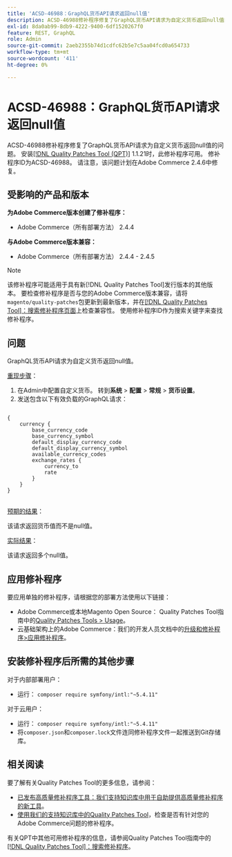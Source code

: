 ```yaml
---
title: 'ACSD-46988：GraphQL货币API请求返回null值'
description: ACSD-46988修补程序修复了GraphQL货币API请求为自定义货币返回null值的问题。 安装[Quality Patches Tool (QPT)](/help/announcements/adobe-commerce-announcements/magento-quality-patches-released-new-tool-to-self-serve-quality-patches.md) 1.1.21后，即可使用此修补程序。 修补程序ID为ACSD-46988。 请注意，该问题计划在Adobe Commerce 2.4.6中修复。
exl-id: 8da0ab99-8db9-4222-9400-6df1520267f0
feature: REST, GraphQL
role: Admin
source-git-commit: 2aeb2355b74d1cdfc62b5e7c5aa04fcd0a654733
workflow-type: tm+mt
source-wordcount: '411'
ht-degree: 0%

---
```


# ACSD-46988：GraphQL货币API请求返回null值

ACSD-46988修补程序修复了GraphQL货币API请求为自定义货币返回null值的问题。 安装[[!DNL Quality Patches Tool (QPT)]](/help/announcements/adobe-commerce-announcements/magento-quality-patches-released-new-tool-to-self-serve-quality-patches.md) 1.1.21时，此修补程序可用。 修补程序ID为ACSD-46988。 请注意，该问题计划在Adobe Commerce 2.4.6中修复。

## 受影响的产品和版本

**为Adobe Commerce版本创建了修补程序：**

* Adobe Commerce（所有部署方法） 2.4.4

**与Adobe Commerce版本兼容：**

* Adobe Commerce（所有部署方法） 2.4.4 - 2.4.5

>[!NOTE]
>
>该修补程序可能适用于具有新[!DNL Quality Patches Tool]发行版本的其他版本。 要检查修补程序是否与您的Adobe Commerce版本兼容，请将`magento/quality-patches`包更新到最新版本，并在[[!DNL Quality Patches Tool]：搜索修补程序页面](https://experienceleague.adobe.com/tools/commerce-quality-patches/index.html)上检查兼容性。 使用修补程序ID作为搜索关键字来查找修补程序。

## 问题

GraphQL货币API请求为自定义货币返回null值。

<u>重现步骤</u>：

1. 在Admin中配置自定义货币。 转到&#x200B;**系统** > **配置** > **常规** > **货币设置**。
1. 发送包含以下有效负载的GraphQL请求：

<pre>
<code class="language-graphql">
&lbrace;
    currency &lbrace;
        base_currency_code
        base_currency_symbol
        default_display_currency_code
        default_display_currency_symbol
        available_currency_codes
        exchange_rates &lbrace;
            currency_to
            rate
        &rbrace;
    &rbrace;
&rbrace;
</code>
</pre>

<u>预期的结果</u>：

该请求返回货币值而不是null值。

<u>实际结果</u>：

该请求返回多个null值。

## 应用修补程序

要应用单独的修补程序，请根据您的部署方法使用以下链接：

* Adobe Commerce或本地Magento Open Source： Quality Patches Tool指南中的[Quality Patches Tools > Usage](https://experienceleague.adobe.com/docs/commerce-operations/tools/quality-patches-tool/usage.html)。
* 云基础架构上的Adobe Commerce：我们的开发人员文档中的[升级和修补程序>应用修补程序](https://experienceleague.adobe.com/en/docs/commerce-cloud-service/user-guide/develop/upgrade/apply-patches)。

## 安装修补程序后所需的其他步骤

对于内部部署用户：

* 运行： `composer require symfony/intl:"~5.4.11"`

对于云用户：

* 运行： `composer require symfony/intl:"~5.4.11"`
* 将`composer.json`和`composer.lock`文件连同修补程序文件一起推送到Git存储库。

## 相关阅读

要了解有关Quality Patches Tool的更多信息，请参阅：

* [已发布高质量修补程序工具：我们支持知识库中用于自助提供高质量修补程序的新工具](/help/announcements/adobe-commerce-announcements/magento-quality-patches-released-new-tool-to-self-serve-quality-patches.md)。
* [使用我们的支持知识库中的Quality Patches Tool](/help/support-tools/patches-available-in-qpt-tool/check-patch-for-magento-issue-with-magento-quality-patches.md)，检查是否有针对您的Adobe Commerce问题的修补程序。

有关QPT中其他可用修补程序的信息，请参阅Quality Patches Tool指南中的[[!DNL Quality Patches Tool]：搜索修补程序](https://experienceleague.adobe.com/tools/commerce-quality-patches/index.html)。
